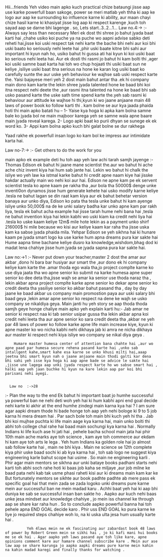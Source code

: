  Hii…friends
   Yeh video main apko kuch practical chize bataungi jisse aap use karke powerfull baan sakoge, power se meri matlab yeh thha ki aap ke logo aur aap ke surrounding ko influence karne ki ability, aur maan chayi chize hasil karne ki khasiyat jisse log aap ki respect karenge ,kuch toh sayad aap se darne bhi lagenge . so,
                        Lets start..3..2…1…
     Law no.4:->
:- Always say less than necessary
       Meri ek dost thi shree jo bahut jyada baat karti hai ,chahe usiko koi puche ya na puche wo aapni advise sabko deti reheti hai,jisse koi uski respect tak nehi karte the bache bhi nehi aur koi bhi uski baato ko seriously nehi leete hai ,phir uski baate kitne bhi sahi aur important hi kyun nah ho, usiko bahut hi gussa ati hai kyun ki koi usiki baat ko serious nehi leeta hai.
   Aur ek dosti thi rasmi jo bahut hi kam bolti thi ,ager koi usiki samne baat karta hai toh wo chup hojaati thi usiki baat sun ne keliye ,isiliye usiki baat itna serious na hone ke karan log usiki baat ko carefully sunte the aur uske yeh behaviour ke wajhse sab uski respect karte the.
   Yaisi bajayese meri yeh 2 dost main bahut antar tha .ek hi company main dono kam karte the lekin shree jyada talented hone ke baad bhi koi itna respect nehi deete the ,aur rasmi itna talented na hone ke baad bhi sab usko pasand karte the uske sath time spend karte the.yeh sab rasmi ki behaviour aur attitude ke wajhse hi thi,kyun ki wo jaane anjaane main 48 laws of power book ko follow karti thi .
 kam bolne se aur kya jaada phaida hoti thi main apko batati hu –
1-	Yaise kya hoga ki apka kam bolna samne bale ko jyada bol ne main majboor karega yeh se samne wala apne baare main jyada reveal karega.
2-	Logo apki baat ko purii dhyan se sunege ek ek word ko.
3-	Appi kam bolna apko kuch bhi galat bolne se dur rakhega 

Yaad rakhe ek powerfull insan logo ko kam bol ke impress aur intimidate karta hai.

Law no-7:->
:- Get others to do the work for you 
 
   main apko ek example deti hu toh aap yeh law achi tarah samjh jayenge :-
  Thomas Edison ek bahut hi jaane mane scientist the.aur wo bahut hi ache ache  chiz invent kiya hai hum sab jante hai. Lekin wo bahut hi chalk the isliye wo yeh law ka istmal karke bahut hi credit apne naam kiye hai jisske hakdar actually main wo nehi koi aur hai.
    Edison ne apne kam pe ek servent scientist tesla ko apne kaam pe rakha tha ,aur bola tha 50000$ denge unke inventi0on dynamos jisse hum generate kehete hai usko modify karne keliye .tesla ne bahut lagan se din raat kam kiya aur ek bahut behetar version banaya  aur unko diya, Edison ko pata tha tesla unke bahut hi kam ayenge isliye unko 50,000$  na de ke unki salary badha kar unko apne kam par rakh liya, tesla ek bahut acha example hai jisse tarah hume nehi bana hai ,tesla ne bahut invention kiya hai lekin kabhi wo uski kiam ka credit nehi liya hai .tesla ko uske kaam keliye 12m$ mile hote lekin as a payment unko shirf 216000$ hi mile because wo kisi aur keliye kaam kar raha tha jisse uska kam ka sabse jyada phaida mila.
 Yehpar Edison se yeh sikhna hai ki hunare kaam pe jyada smart logo ka use karke hum apna dreams pura kar sakte hai 
   Hume aapna time bachane keliye dusro ka knowledge,wishdom,bhag dod ki madat lena chahiye jisse hum jyada se jyada sapna pura kar sakte hai.

Law no:->1
:- Never put down your teacher,master
      2 dost the amar aur akbar ,dono hi bara bar husiyar aur smart the ,aur dono ek hi company keliye kam karte the .amar thoda ego wala tha,jo project complte karne ko use diya jaata tha wo apne senior ko submit na karke humesa apne super senior ko dee deta tha,jisse wajh se amar ka senior use thoda naraz tha , lekin akbar apna project complte karke apne senior ko dekar apne senior ko credit deeta tha yasiliye senior ko akbar bahut pasand tha , day by day jaane ke baad akbar us company main promostion paya aur uski salary bhi baad geya ,lekin amar apne senior ko respect na dene ke wajh se usko company se nikaldiya geya.
Main janti hu yeh story se aap thoda thoda samjh geye honge chaliye main apko yeh explain karti hu:-
        Jab amar ne senior ki respect naa ki tab senior usipar gussa tha lekin akbar apna koi credit nehi leeta tha aur apne senior ko sara credit deeta tha ,akbar ne yeh par 48 laws of power ko follow karke apne life main increase kiye, kyun ki apne master ko wo nicha kabhi nehi dikhaya jab ki amra ne nicha dikhaya aur master ki respect nehi kiya isliye wo company se nikal diya geya .

        Humare master humesa center of attention bana chahte hai ,aur wo apne paad par humesa secure rehena pasand karte hai ,unko sab intallgent kahe,smart kahe esa karne se unko khusi milti hai,aaap jeetna bhi smart kyun nah o jaane anjaane main thodi galti kar dena bhi sahi yeh isse kya hoga ki aap apne bade se advice le sakte hai ,jisse une lagega aap unki jyada respect karte ho wo sabse smart hai , halki aap yeh jaan buchke hi kyun na kare lekin aap par koi bhi parisani nehi ayegi.

                       
      Law no  :->28
:- Plan the way to the end
       Ek bahut hi important baat jo  humhe successful ya  powerful ban ne nehi deti  woh yeh hai ki hum kabhi apni end goal decide nehi karte  ki akhir at the end humhe zindegi main karna kya hai ?  I am sure agar aapki dream thode hi bade honge toh aap yeh nehi bologe ki 9 to 5 job karna hi mera dream hai . Par sach bole toh main bhi kuch yeh hi tha . Jab bhi koi mujhse puchta ki life main aage kya karna hai, main unko bolti thi abhi toh college chal rahe hai baad main sochungi kya karna hai . 
                        Normally Indians ki life kuch ase hi jati hai , pehele bacha school main jata hai phir 10th main ache marks aye toh science , kam aye toh commerce aur ekdam hi kam aye toh arts le lega . Yeh hum Indians ka golden role hai jo almost sab follow karte hai , main ne bhi kiya . Main ne science se 12th complete kiya phir uske baad sochi ki ab kya karna hai , toh sab logo ne suggest kiya engineering karle bahut scope  hai usime . So main ne engineering karli . Phir agar main mentors se sikhna aur unki bataye books padhani starts nehi karti toh abhi soch rahe hoti ki baas job kaha se miljaye ,aur job milne ke baad pata nehi kab tak usme phasi raheti kisi aur ki  dreams main kam kar ke But fortunately mentors se sikhte aur book padhte padhte ab mere pass ek specific goal hai that mein zada se zada logoko unki dreams pure karne mein aur successful ban ne mein madad karu . 
               Achhi baat yeh hai ki aap bhi duniya ke sab se successful insan ban sakte ho . Aapko aur kuch nehi baas unke jesa mindset aur knowledge chahiye , jo mein iss channel ke through aap se share kar raha hun . So to conclude aapko powerful banna hai toh pehele apna END GOAL decide karo . 	Phir uss END GOAL ko pura karne ke liye jo required steps chahiye woh lo,  na ki uska ulta jesa hum usually karte hai . 
   
              Yeh 4laws mein ne ek fascinating aur zabardast book 48 laws of power by Robert Green mein se sikhi hai , jo ki kafi mani hui books me se ek hai . Agar aapko yeh laws pasand aye toh like kare, apne opinions comment kare aur hamare channel subscribe kare . Mein aur ase law aap se share karunga jo aapko aapki dreams pure karne mein kahin na kahin madad karegi and finally thanks for watching .       
